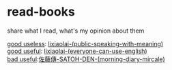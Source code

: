 # read-books
share what I read, what's my opinion about them

[good useless](https://github.com/xueyuanhuang/read-books/blob/main/lixiaolai-(public-speaking-with-meaning).md): [lixiaolai-(public-speaking-with-meaning)](https://github.com/xueyuanhuang/public-speaking-with-meaning)  
[good useful](https://github.com/xueyuanhuang/read-books/blob/main/lixiaolai-(everyone-can-use-english).md): [lixiaolai-(everyone-can-use-english)](https://github.com/xueyuanhuang/everyone-can-use-english)  
[bad useful]():[佐藤傳-SATOH-DEN-(morning-diary-mircale)](https://github.com/xueyuanhuang/read-books/blob/main/%E3%80%8A%E6%99%A8%E9%97%B4%E6%97%A5%E8%AE%B0%E7%9A%84%E5%A5%87%E8%BF%B9%E3%80%8B%E6%9D%A5%E8%87%AA%E6%A0%96%E6%81%AF%E8%B0%B7(www.21manager.com).pdf)
